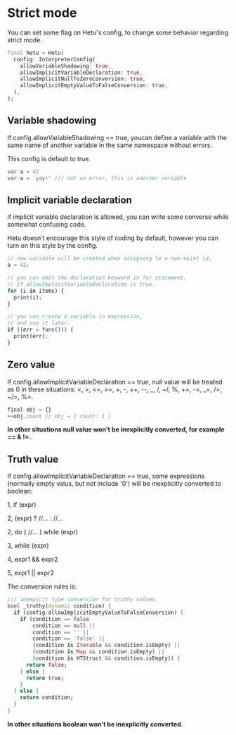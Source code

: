 # Strict mode

You can set some flag on Hetu's config, to change some behavior regarding strict mode.

```dart
final hetu = Hetu(
  config: InterpreterConfig(
    allowVariableShadowing: true,
    allowImplicitVariableDeclaration: true,
    allowImplicitNullToZeroConversion: true,
    allowImplicitEmptyValueToFalseConversion: true,
  ),
);
```

## Variable shadowing

If config.allowVariableShadowing == true, youcan define a variable with the same name of another variable in the same namespace without errors.

This config is default to true.

```dart
var a = 42
var a = 'yay!' /// not an error, this is another variable
```

## Implicit variable declaration

if implicit variable declaration is allowed, you can write some converse while somewhat confusing code.

Hetu doesn't encourage this style of coding by default, however you can turn on this style by the config.

```javascript
// new variable will be created when assigning to a non-exist id.
a = 42;

// you can omit the declaration keyword in for statement,
// if allowImplicitVariableDeclaration is true.
for (i in items) {
  print(i);
}

// you can create a variable in expression,
// and use it later.
if ((err = func())) {
  print(err);
}
```

## Zero value

If config.allowImplicitVariableDeclaration == true, null value will be treated as 0 in these situations: <, >, <=, >=, +, -, ++, --, _, /, ~/, %, +=, -=, _=, /=, ~/=, %=.

```javascript
final obj = {}
++obj.count // obj = { count: 1 }
```

**In other situations null value won't be inexplicitly converted, for example == & !=.**.

## Truth value

If config.allowImplicitVariableDeclaration == true, some expressions (normally empty valus, but not include '0') will be inexplicitly converted to boolean:

1, if (expr)

2, (expr) ? //... : //...

2, do { //... } while (expr)

3, while (expr)

4, expr1 && expr2

5, expr1 || expr2

The conversion rules is:

```dart
/// inexpicit type conversion for truthy values
bool _truthy(dynamic condition) {
  if (config.allowImplicitEmptyValueToFalseConversion) {
    if (condition == false
        condition == null ||
        condition == '' ||
        condition == 'false' ||
        (condition is Iterable && condition.isEmpty) ||
        (condition is Map && condition.isEmpty) ||
        (condition is HTStruct && condition.isEmpty)) {
      return false;
    } else {
      return true;
    }
  } else {
    return condition;
  }
}
```

**In other situations boolean won't be inexplicitly converted**.
